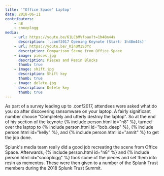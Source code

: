 ```yaml
---
title: '"Office Space" Laptop'
date: 2018-06-11
contributors:
    - n8
    - snooplogg
media:
    - url: https://youtu.be/61LCbMVfoao?t=1h48m44s
      description: '.conf2017 Opening Keynote (Start: 1h48m44s)'
    - url: https://youtu.be/_KinUMIS3Yc
      description: Comparison Scene from Office Space
    - image: pieces.jpg
      description: Pieces and Resin Blocks
      thumb: true
    - image: shift.jpg
      description: Shift key
      thumb: true
    - image: delete.jpg
      description: Delete key
      thumb: true
---
```

As part of a survey leading up to .conf2017, attendees were asked what do you do after discovering ransomware on your laptop. A fairly significant number choose "Completely and utterly destroy the laptop". So at the end of his section of the keynote {% include person.html id="n8" %}, turned over the laptop to {% include person.html id="bob_deep" %}, {% include person.html id="kelly" %}, and {% include person.html id="amrit" %} to get the job done.

Splunk's media team really did a good job recreating the scene from Office Space. Afterwards, {% include person.html id="n8" %} and {% include person.html id="snooplogg" %} took some of the pieces and set them into resin as mementos. These were then given to a number of the Splunk Trust members during the 2018 Splunk Trust Summit.

